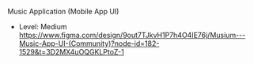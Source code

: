 Music Application (Mobile App UI)
- Level: Medium
https://www.figma.com/design/9out7TJkvH1P7h4O4IE76j/Musium---Music-App-UI-(Community)?node-id=182-1529&t=3D2MX4uOQGKLPtoZ-1

